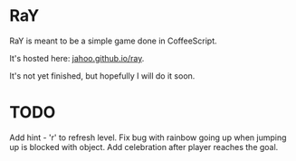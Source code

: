 RaY
===

RaY is meant to be a simple game done in CoffeeScript.

It's hosted here: <a href='http:/jahoo.github.io/ray/'>jahoo.github.io/ray</a>.


It's not yet finished, but hopefully I will do it soon.

# TODO
Add hint - 'r' to refresh level.
Fix bug with rainbow going up when jumping up is blocked with object.
Add celebration after player reaches the goal.
